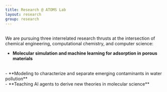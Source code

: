 ```yaml
---
title: Research @ ATOMS Lab
layout: research
group: research
---
```


<br>
We are pursuing three interrelated research thrusts at the intersection of chemical engineering, computational chemistry, and computer science:

- **Molecular simulation and machine learning for adsorption in porous materials**
<br>
- **Modeling to characterize and separate emerging contaminants in water pollution**
<br>
- **Teaching AI agents to derive new theories in molecular science**


